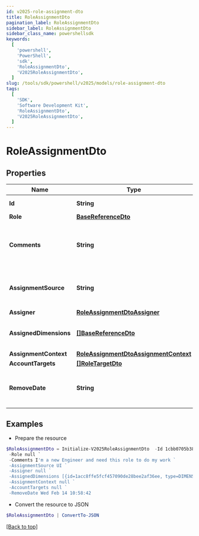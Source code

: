 ```yaml
---
id: v2025-role-assignment-dto
title: RoleAssignmentDto
pagination_label: RoleAssignmentDto
sidebar_label: RoleAssignmentDto
sidebar_class_name: powershellsdk
keywords:
  [
    'powershell',
    'PowerShell',
    'sdk',
    'RoleAssignmentDto',
    'V2025RoleAssignmentDto',
  ]
slug: /tools/sdk/powershell/v2025/models/role-assignment-dto
tags:
  [
    'SDK',
    'Software Development Kit',
    'RoleAssignmentDto',
    'V2025RoleAssignmentDto',
  ]
---
```


# RoleAssignmentDto

## Properties

| Name | Type | Description | Notes |
| --- | --- | --- | --- |
| **Id** | **String** | Assignment Id | [optional] |
| **Role** | [**BaseReferenceDto**](base-reference-dto) |  | [optional] |
| **Comments** | **String** | Comments added by the user when the assignment was made | [optional] |
| **AssignmentSource** | **String** | Source describing how this assignment was made | [optional] |
| **Assigner** | [**RoleAssignmentDtoAssigner**](role-assignment-dto-assigner) |  | [optional] |
| **AssignedDimensions** | [**[]BaseReferenceDto**](base-reference-dto) | Dimensions assigned related to this role | [optional] |
| **AssignmentContext** | [**RoleAssignmentDtoAssignmentContext**](role-assignment-dto-assignment-context) |  | [optional] |
| **AccountTargets** | [**[]RoleTargetDto**](role-target-dto) |  | [optional] |
| **RemoveDate** | **String** | Date that the assignment will be removed | [optional] |

## Examples

- Prepare the resource

```powershell
$RoleAssignmentDto = Initialize-V2025RoleAssignmentDto  -Id 1cbb0705b38c4226b1334eadd8874086 `
 -Role null `
 -Comments I'm a new Engineer and need this role to do my work `
 -AssignmentSource UI `
 -Assigner null `
 -AssignedDimensions [{id=1acc8ffe5fcf457090de28bee2af36ee, type=DIMENSION, name=Northeast region}] `
 -AssignmentContext null `
 -AccountTargets null `
 -RemoveDate Wed Feb 14 10:58:42
```

- Convert the resource to JSON

```powershell
$RoleAssignmentDto | ConvertTo-JSON
```

[[Back to top]](#)
